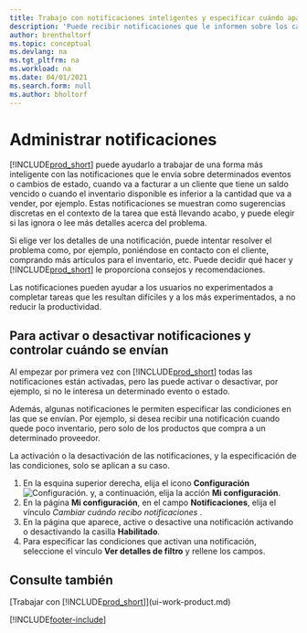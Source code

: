 ```yaml
---
title: Trabajo con notificaciones inteligentes y especificar cuándo aparecen
description: 'Puede recibir notificaciones que le informen sobre los cambios de estado o los eventos, por ejemplo, un saldo pendiente o inventario bajo.'
author: brentholtorf
ms.topic: conceptual
ms.devlang: na
ms.tgt_pltfrm: na
ms.workload: na
ms.date: 04/01/2021
ms.search.form: null
ms.author: bholtorf
---
```

# <a name="manage-notifications"></a><a name="manage-notifications"></a>Administrar notificaciones

[!INCLUDE[prod_short](includes/prod_short.md)] puede ayudarlo a trabajar de una forma más inteligente con las notificaciones que le envía sobre determinados eventos o cambios de estado, cuando va a facturar a un cliente que tiene un saldo vencido o cuando el inventario disponible es inferior a la cantidad que va a vender, por ejemplo. Estas notificaciones se muestran como sugerencias discretas en el contexto de la tarea que está llevando acabo, y puede elegir si las ignora o lee más detalles acerca del problema.  

Si elige ver los detalles de una notificación, puede intentar resolver el problema como, por ejemplo, poniéndose en contacto con el cliente, comprando más artículos para el inventario, etc. Puede decidir qué hacer y [!INCLUDE[prod_short](includes/prod_short.md)] le proporciona consejos y recomendaciones.  

Las notificaciones pueden ayudar a los usuarios no experimentados a completar tareas que les resultan difíciles y a los más experimentados, a no reducir la productividad.  

## <a name="to-turn-notifications-on-or-off-and-control-when-they-are-sent"></a><a name="to-turn-notifications-on-or-off-and-control-when-they-are-sent"></a>Para activar o desactivar notificaciones y controlar cuándo se envían

Al empezar por primera vez con [!INCLUDE[prod_short](includes/prod_short.md)] todas las notificaciones están activadas, pero las puede activar o desactivar, por ejemplo, si no le interesa un determinado evento o estado.  

Además, algunas notificaciones le permiten especificar las condiciones en las que se envían. Por ejemplo, si desea recibir una notificación cuando quede poco inventario, pero solo de los productos que compra a un determinado proveedor.  

La activación o la desactivación de las notificaciones, y la especificación de las condiciones, solo se aplican a su caso.  

1. En la esquina superior derecha, elija el icono **Configuración** ![Configuración.](media/ui-experience/settings_icon_small.png "Icono de configuración para el Área de tareas") y, a continuación, elija la acción **Mi configuración**.  
2. En la página **Mi configuración**, en el campo **Notificaciones**, elija el vínculo *Cambiar cuándo recibo notificaciones* .  
3. En la página que aparece, active o desactive una notificación activando o desactivando la casilla **Habilitado**.  
4. Para especificar las condiciones que activan una notificación, seleccione el vínculo **Ver detalles de filtro** y rellene los campos.  

## <a name="see-also"></a><a name="see-also"></a>Consulte también

[Trabajar con [!INCLUDE[prod_short](includes/prod_short.md)]](ui-work-product.md)


[!INCLUDE[footer-include](includes/footer-banner.md)]
